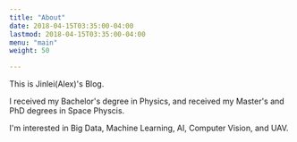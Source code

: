 ```yaml
---
title: "About"
date: 2018-04-15T03:35:00-04:00
lastmod: 2018-04-15T03:35:00-04:00
menu: "main"
weight: 50

---
```


This is Jinlei(Alex)'s Blog. 

I received my Bachelor's degree in Physics, and received my Master's and PhD degrees in Space Physcis. 

I'm interested in Big Data, Machine Learning, AI, Computer Vision, and UAV.

